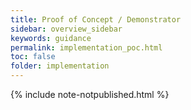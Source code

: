 ```yaml
---
title: Proof of Concept / Demonstrator
sidebar: overview_sidebar
keywords: guidance
permalink: implementation_poc.html
toc: false
folder: implementation
---
```


{% include note-notpublished.html %}
